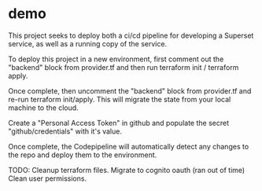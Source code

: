 # demo
This project seeks to deploy both a ci/cd pipeline for developing a Superset service, as well as a running copy of the service.

To deploy this project in a new environment, first comment out the "backend" block from provider.tf  and then run terraform init / terraform apply.

Once complete, then uncomment the "backend" block from provider.tf and re-run terraform init/apply.  This will migrate the state from your local machine to the cloud.

Create a "Personal Access Token" in github and populate the secret "github/credentials" with it's value.

Once complete, the Codepipeline will automatically detect any changes to the repo and deploy them to the environment.

TODO:
Cleanup terraform files.
Migrate to cognito oauth (ran out of time)
Clean user permissions.
